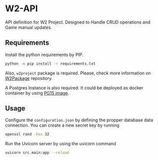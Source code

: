 # W2-API

API definition for W2 Project. Designed to Handle CRUD operations and Game manual updates.

## Requirements

Install the python requirements by PIP.

```bash
python -m pip install -r requirements.txt
```

Also, `w2project` package is required. Please, check more information on [W2Package](https://github.com/W2Avalanche/W2Package) repository.

A Postgres Instance is also required. It could be deployed as docker container by using [PG15 image](https://hub.docker.com/_/postgres).

## Usage

Configure the `configuration.json` by defining the propper database data connection. You can create a new secret key by running

```bash
openssl rand -hex 32
```

Run the Uvicorn server by using the uvicorn command

```bash
uvicorn src.main:app --reload
```
